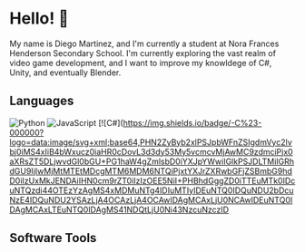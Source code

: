 # Hello! 👋
My name is Diego Martinez, and I'm currently a student at Nora Frances Henderson Secondary School. I'm currently exploring the vast realm of video game development, and I want to improve my knowldege of C#, Unity, and eventually Blender.

## Languages
![Python](https://img.shields.io/badge/-Python-000?&logo=Python)
![JavaScript](https://img.shields.io/badge/-JavaScript-000?&logo=JavaScript)
[![C#](https://img.shields.io/badge/-C%23-000000?logo=data:image/svg+xml;base64,PHN2ZyByb2xlPSJpbWFnZSIgdmVyc2lvbj0iMS4xIiB4bWxucz0iaHR0cDovL3d3dy53My5vcmcvMjAwMC9zdmciPjx0aXRsZT5DLjwvdGl0bGU+PG1haW4gZmlsbD0iYXJpYWwiIGlkPSJDLTMiIGRhdGU9IjIwMjMtMTEtMDcgMTM6MDM6NTQiPjxtYXJrZXRwbGFjZSBmbG9hdD0iIzUxMkJENDAiIHN0cm9rZT0iIzIzOEE5NiI+PHBhdGggZD0iTTEuMTk0IDcuNTQzdi44OTEzYzAgMS4xMDMuNTg4IDIuMTIyIDEuNTQ0IDQuNDU2bDcuNzE4IDQuNDU2YSAzLjA4OCAzLjA4OCAwIDAgMCAxLjU0NCAwIDEuNTQ0IDAgMCAxLTEuNTQ0IDAgMS41NDQtLjU0Ni43NzcuNzczID

## Software Tools
